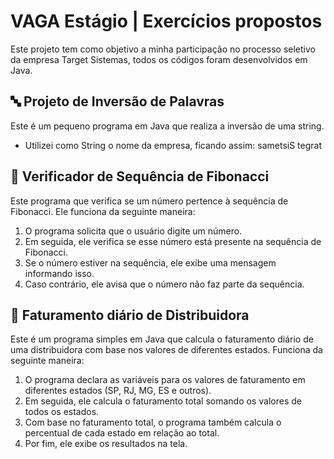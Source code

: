 # VAGA Estágio | Exercícios propostos
Este projeto tem como objetivo a minha participação no processo seletivo da empresa Target Sistemas, todos os códigos foram desenvolvidos em Java.

## 🔤 Projeto de Inversão de Palavras
Este é um pequeno programa em Java que realiza a inversão de uma string. 
- Utilizei como String o nome da empresa, ficando assim: sametsiS tegrat

## 🧮 Verificador de Sequência de Fibonacci
Este programa que verifica se um número pertence à sequência de Fibonacci. Ele funciona da seguinte maneira:
1. O programa solicita que o usuário digite um número.
2. Em seguida, ele verifica se esse número está presente na sequência de Fibonacci.
3. Se o número estiver na sequência, ele exibe uma mensagem informando isso.
4. Caso contrário, ele avisa que o número não faz parte da sequência.

## 💸 Faturamento diário de Distribuidora
Este é um programa simples em Java que calcula o faturamento diário de uma distribuidora com base nos valores de diferentes estados. Funciona da seguinte maneira:
1. O programa declara as variáveis para os valores de faturamento em diferentes estados (SP, RJ, MG, ES e outros).
2. Em seguida, ele calcula o faturamento total somando os valores de todos os estados.
3. Com base no faturamento total, o programa também calcula o percentual de cada estado em relação ao total.
5. Por fim, ele exibe os resultados na tela.
